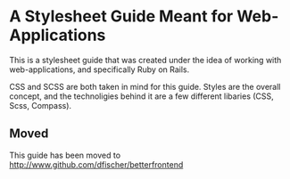 # A Stylesheet Guide Meant for Web-Applications

This is a stylesheet guide that was created under the idea of working
with web-applications, and specifically Ruby on Rails.

CSS and SCSS are both taken in mind for this guide. Styles are the
overall concept, and the technoligies behind it are a few different
libaries (CSS, Scss, Compass).

## Moved

This guide has been moved to
http://www.github.com/dfischer/betterfrontend
